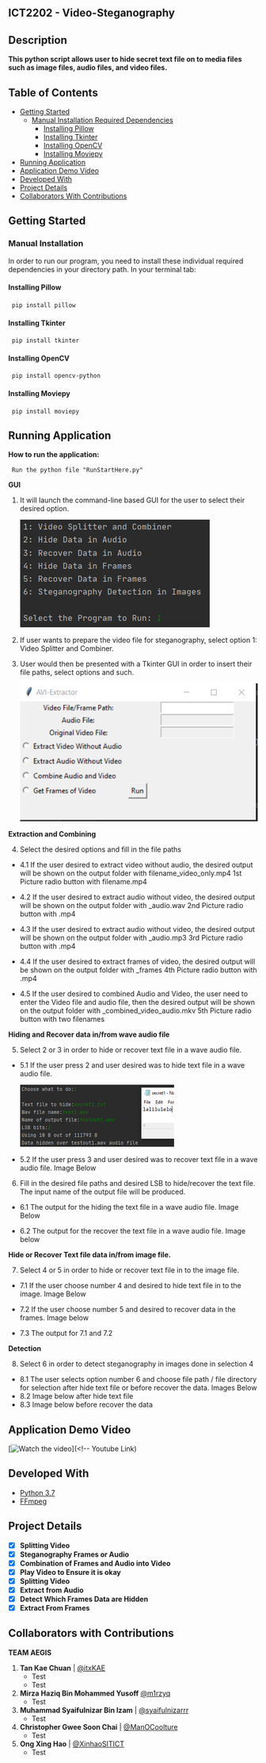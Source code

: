 ## ICT2202 - Video-Steganography

## Description
**This python script allows user to hide secret text file on to media files such as image files, audio files, and video files.**

## Table of Contents
* [Getting Started](#getting-started)
  * [Manual Installation Required Dependencies](#manual-installation-required-dependencies)
    * [Installing Pillow](#installing-pillow)
    * [Installing Tkinter](#installing-tkinter)
    * [Installing OpenCV](#installing-opencv)
    * [Installing Moviepy](#installing-moviepy)
* [Running Application](#running-application)
* [Application Demo Video](#application-demo-video)
* [Developed With](#developed-with)
* [Project Details](#project-details)
* [Collaborators With Contributions](#collaborators-with-contributions)

## Getting Started

### Manual Installation
In order to run our program, you need to install these individual required dependencies in your directory path. In your terminal tab: 

#### Installing Pillow

     pip install pillow

#### Installing Tkinter

     pip install tkinter
     
#### Installing OpenCV

     pip install opencv-python
     
#### Installing Moviepy

     pip install moviepy


## Running Application

**How to run the application:**

     Run the python file "RunStartHere.py"

**GUI**
1. It will launch the command-line based GUI for the user to select their desired option.

	![Main Gui](/images/maingui.PNG)

2. If user wants to prepare the video file for steganography, select option 1: Video Splitter and Combiner.
3. User would then be presented with a Tkinter GUI in order to insert their file paths, select options and such.

	![Avi Gui](/images/avigui.PNG)

**Extraction and Combining**

4. Select the desired options and fill in the file paths

* 4.1 If the user desired to extract video without audio, the desired output will be shown on the output folder with filename_video_only.mp4
1st Picture
radio button with filename.mp4
	
* 4.2 If the user desired to extract audio without video, the desired output will be shown on the output folder with <filename>_audio.wav
2nd Picture
radio button with <filename>.mp4
	
* 4.3 If the user desired to extract audio without video, the desired output will be shown on the output folder with <filename>_audio.mp3
3rd Picture
radio button with <filename>.mp4
	
* 4.4 If the user desired to extract frames of video, the desired output will be shown on the output folder with <filename>_frames
4th Picture
radio button with <filename>.mp4
	
* 4.5 If the user desired to combined Audio and Video, the user need to enter the Video file and audio file, then the desired output will be shown on the output folder with <filename>_combined_video_audio.mkv
5th Picture
radio button with two filenames

**Hiding and Recover data in/from wave audio file**

5. Select 2 or 3 in order to hide or recover text file in a wave audio file.
* 5.1 If the user press 2 and user desired was to hide text file in a wave audio file.

	![Hide Audio](/images/hideaud.png)

* 5.2 If the user press 3 and user desired was to recover text file in a wave audio file. Image Below

6. Fill in the desired file paths and desired LSB to hide/recover the text file. The input name of the output file will be produced. 
* 6.1 The output for the hiding the text file in a wave audio file. Image Below

* 6.2 The output for the recover the text file in a wave audio file. Image below

**Hide or Recover Text file data in/from image file.**

7. Select 4 or 5 in order to hide or recover text file in to the image file.
* 7.1 If the user choose number 4 and desired to hide text file in to the image. Image Below

* 7.2 If the user choose number 5 and desired to recover data in the frames. Image below

* 7.3 The output for 7.1 and 7.2

**Detection**

8. Select 6 in order to detect steganography in images done in selection 4
* 8.1 The user selects option number 6 and choose file path / file directory for selection after hide text file or before recover the data. Images Below
* 8.2 Image below after hide text file
* 8.3 Image below before recover the data

## Application Demo Video

[![Watch the video](<!--Link from github, screenpic--> "Click here to watch the video")](<!-- Youtube Link)

## Developed With

* [Python 3.7](https://docs.python.org/3.7/)
* [FFmpeg](https://ffmpeg.org/download.html#build-windows)

## Project Details

* [X] **Splitting Video**
* [X] **Steganography Frames or Audio**
* [X] **Combination of Frames and Audio into Video**
* [X] **Play Video to Ensure it is okay**
* [X] **Splitting Video**
* [X] **Extract from Audio**
* [X] **Detect Which Frames Data are Hidden**
* [X] **Extract From Frames**

## Collaborators with Contributions
**TEAM AEGIS** 

1. **Tan Kae Chuan** | [@itxKAE](https://github.com/itxKAE)
   * Test
   * Test
1. **Mirza Haziq Bin Mohammed Yusoff** [@m1rzyq](https://github.com/m1rzyq) 
   * Test
1. **Muhammad Syaifulnizar Bin Izam** | [@syaifulnizarrr](https://github.com/syaifulnizarrr)
   * Test
1. **Christopher Gwee Soon Chai** | [@ManOCoolture](https://github.com/ManOCoolture)
   * Test
1. **Ong Xing Hao** | [@XinhaoSITICT](https://github.com/XinhaoSITICT)
   * Test

